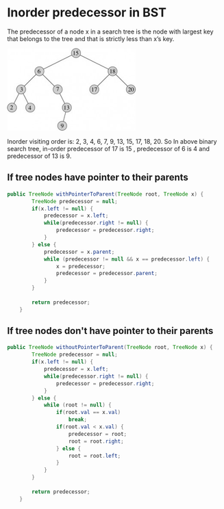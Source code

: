 # Inorder predecessor in BST

 The predecessor of a node x in a search tree is the node with largest key that belongs to the tree and that is strictly less than x’s key.

![Sample BST](../../../.gitbook/assets/image%20%2818%29.png)

Inorder visiting order is:  2, 3, 4, 6, 7, 9, 13, 15, 17, 18, 20. So In above binary search tree, in-order predecessor of 17 is 15 , predecessor of 6 is 4 and predecessor of 13 is 9.  


## If tree nodes have pointer to their parents

```java
public TreeNode withPointerToParent(TreeNode root, TreeNode x) {
		TreeNode predecessor = null;
		if(x.left != null) {
			predecessor = x.left;
			while(predecessor.right != null) {
				predecessor = predecessor.right;
			}			
		} else {
			predecessor = x.parent;
			while (predecessor != null && x == predecessor.left) {
				x = predecessor;
				predecessor = predecessor.parent;
			}
		}

		return predecessor;		
	}
```

## If tree nodes don't have pointer to their parents

```java
public TreeNode withoutPointerToParent(TreeNode root, TreeNode x) {
		TreeNode predecessor = null;
		if(x.left != null) {
			predecessor = x.left;
			while(predecessor.right != null) {
				predecessor = predecessor.right;
			}			
		} else {			
			while (root != null) {
				if(root.val == x.val)
					break;
				if(root.val < x.val) {
					predecessor = root;
					root = root.right;
				} else {
					root = root.left;
				}
			}
		}

		return predecessor;		
	}
```

